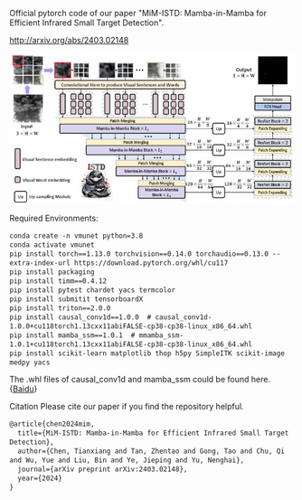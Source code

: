 Official pytorch code of our paper "MiM-ISTD: Mamba-in-Mamba for Efficient Infrared Small Target Detection".

http://arxiv.org/abs/2403.02148

![image](https://github.com/txchen-USTC/MiM-ISTD/blob/main/overview.jpg)

Required Environments:

```
conda create -n vmunet python=3.8
conda activate vmunet
pip install torch==1.13.0 torchvision==0.14.0 torchaudio==0.13.0 --extra-index-url https://download.pytorch.org/whl/cu117
pip install packaging
pip install timm==0.4.12
pip install pytest chardet yacs termcolor
pip install submitit tensorboardX
pip install triton==2.0.0
pip install causal_conv1d==1.0.0  # causal_conv1d-1.0.0+cu118torch1.13cxx11abiFALSE-cp38-cp38-linux_x86_64.whl
pip install mamba_ssm==1.0.1  # mmamba_ssm-1.0.1+cu118torch1.13cxx11abiFALSE-cp38-cp38-linux_x86_64.whl
pip install scikit-learn matplotlib thop h5py SimpleITK scikit-image medpy yacs
```

The .whl files of causal_conv1d and mamba_ssm could be found here. {[Baidu](https://pan.baidu.com/s/1Uza8g1pkVcbXG1F-2tB0xQ?pwd=p3h9)}

Citation
Please cite our paper if you find the repository helpful.

```
@article{chen2024mim,
  title={MiM-ISTD: Mamba-in-Mamba for Efficient Infrared Small Target Detection},
  author={Chen, Tianxiang and Tan, Zhentao and Gong, Tao and Chu, Qi and Wu, Yue and Liu, Bin and Ye, Jieping and Yu, Nenghai},
  journal={arXiv preprint arXiv:2403.02148},
  year={2024}
}
```
